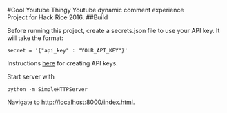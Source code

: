 
#Cool Youtube Thingy
Youtube dynamic comment experience
<br/>Project for Hack Rice 2016.
##Build

Before running this project, create a secrets.json file to use your API key. It will take the format:

    secret = '{"api_key" : "YOUR_API_KEY"}'

Instructions [here][1] for creating API keys.

Start server with

    python -m SimpleHTTPServer

Navigate to [http://localhost:8000/index.html](http://localhost:8000/index.html).

[1]: https://developers.google.com/youtube/registering_an_application
